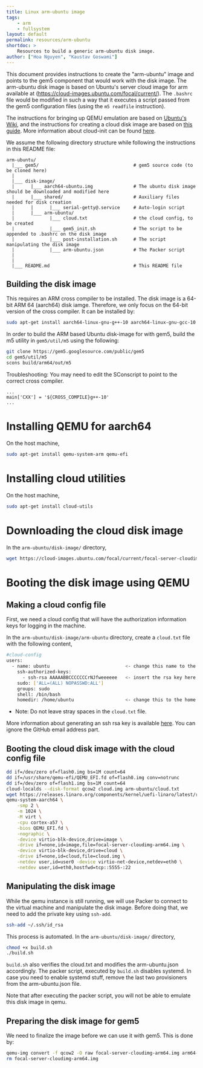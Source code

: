 ```yaml
---
title: Linux arm-ubuntu image
tags:
    - arm
    - fullsystem
layout: default
permalink: resources/arm-ubuntu
shortdoc: >
    Resources to build a generic arm-ubuntu disk image.
author: ["Hoa Nguyen", "Kaustav Goswami"]
---
```


This document provides instructions to create the "arm-ubuntu" image and
points to the gem5 component that would work with the disk image. The
arm-ubuntu disk image is based on Ubuntu's server cloud image for
arm available at (https://cloud-images.ubuntu.com/focal/current/).
The `.bashrc` file would be modified in such a way that it executes
a script passed from the gem5 configuration files (using the `m5 readfile`
instruction).

The instructions for bringing up QEMU emulation are based on
[Ubuntu's Wiki](https://wiki.ubuntu.com/ARM64/QEMU),
and the instructions for creating a cloud disk image are based on
[this guide](https://gist.github.com/oznu/ac9efae7c24fd1f37f1d933254587aa4).
More information about cloud-init can be found
[here](https://cloudinit.readthedocs.io/en/latest/topics/examples.html).

We assume the following directory structure while following the instructions
in this README file:

```
arm-ubuntu/
  |___ gem5/                                   # gem5 source code (to be cloned here)
  |
  |___ disk-image/
  |      |___ aarch64-ubuntu.img               # The ubuntu disk image should be downloaded and modified here
  |      |___ shared/                          # Auxiliary files needed for disk creation
  |      |      |___ serial-getty@.service     # Auto-login script
  |      |___ arm-ubuntu/
  |             |___ cloud.txt                 # the cloud config, to be created
  |             |___ gem5_init.sh              # The script to be appended to .bashrc on the disk image
  |             |___ post-installation.sh      # The script manipulating the disk image
  |             |___ arm-ubuntu.json           # The Packer script
  |
  |
  |___ README.md                               # This README file
```

## Building the disk image

This requires an ARM cross compiler to be installed. The disk image is a 64-bit
ARM 64 (aarch64) disk iamge. Therefore, we only focus on the 64-bit version of
the cross compiler. It can be installed by:

```sh
sudo apt-get install aarch64-linux-gnu-g++-10 aarch64-linux-gnu-gcc-10
```

In order to build the ARM based Ubuntu disk-image for with gem5, build the m5
utility in `gem5/util/m5` using the following:

```sh
git clone https://gem5.googlesource.com/public/gem5
cd gem5/util/m5
scons build/arm64/out/m5
```

Troubleshooting: You may need to edit the SConscript to point to the correct
cross compiler.
```
...
main['CXX'] = '${CROSS_COMPILE}g++-10'
...
```

# Installing QEMU for aarch64

On the host machine,

```sh
sudo apt-get install qemu-system-arm qemu-efi
```

# Installing cloud utilities

On the host machine,

```sh
sudo apt-get install cloud-utils
```

# Downloading the cloud disk image

In the `arm-ubuntu/disk-image/` directory,

```sh
wget https://cloud-images.ubuntu.com/focal/current/focal-server-cloudimg-arm64.img
```

# Booting the disk image using QEMU

## Making a cloud config file

First, we need a cloud config that will have the authorization information
keys for logging in the machine.

In the `arm-ubuntu/disk-image/arm-ubuntu` directory, create a `cloud.txt` file
with the following content,

```sh
#cloud-config
users:
  - name: ubuntu                            <- change this name to the current user (use `whoami`)
    ssh-authorized-keys:
      - ssh-rsa AAAAABBCCCCCCCrNJfweeeeee   <- insert the rsa key here (typically `cat ~/.ssh/id_rsa.pub`)
    sudo: ['ALL=(ALL) NOPASSWD:ALL']
    groups: sudo
    shell: /bin/bash
    homedir: /home/ubuntu                   <- change this to the home directory of `whoami`
```

* Note: Do not leave stray spaces in the `cloud.txt` file.

More information about generating an ssh rsa key is available
[here](https://docs.github.com/en/authentication/connecting-to-github-with-ssh/generating-a-new-ssh-key-and-adding-it-to-the-ssh-agent#generating-a-new-ssh-key).
You can ignore the GitHub email address part.

## Booting the cloud disk image with the cloud config file

```sh
dd if=/dev/zero of=flash0.img bs=1M count=64
dd if=/usr/share/qemu-efi/QEMU_EFI.fd of=flash0.img conv=notrunc
dd if=/dev/zero of=flash1.img bs=1M count=64
cloud-localds --disk-format qcow2 cloud.img arm-ubuntu/cloud.txt
wget https://releases.linaro.org/components/kernel/uefi-linaro/latest/release/qemu64/QEMU_EFI.fd
qemu-system-aarch64 \
    -smp 2 \
    -m 1024 \
    -M virt \
    -cpu cortex-a57 \
    -bios QEMU_EFI.fd \
    -nographic \
    -device virtio-blk-device,drive=image \
    -drive if=none,id=image,file=focal-server-cloudimg-arm64.img \
    -device virtio-blk-device,drive=cloud \
    -drive if=none,id=cloud,file=cloud.img \
    -netdev user,id=user0 -device virtio-net-device,netdev=eth0 \
    -netdev user,id=eth0,hostfwd=tcp::5555-:22
```

## Manipulating the disk image

While the qemu instance is still running, we will use Packer to connect
to the virtual machine and manipulate the disk image. Before doing that, we
need to add the private key using `ssh-add`.

```sh
ssh-add ~/.ssh/id_rsa
```

This process is automated. In the `arm-ubuntu/disk-image/` directory,

```sh
chmod +x build.sh
./build.sh
```

`build.sh` also verifies the cloud.txt and modifies the arm-ubuntu.json
accordingly. The packer script, executed by `build.sh` disables systemd. In
case you need to enable systemd stuff, remove the last two provisioners from
the arm-ubuntu.json file.

Note that after executing the packer script, you will not be able to emulate
this disk image in qemu.

## Preparing the disk image for gem5

We need to finalize the image before we can use it with gem5. This is done by:

```sh
qemu-img convert -f qcow2 -O raw focal-server-cloudimg-arm64.img arm64-ubuntu-focal-server.img
rm focal-server-cloudimg-arm64.img
```
